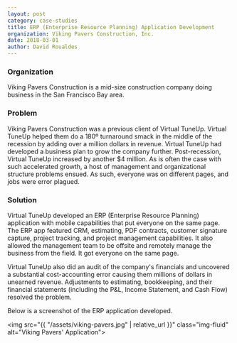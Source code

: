 ```yaml
---
layout: post
category: case-studies
title: ERP (Enterprise Resource Planning) Application Development
organization: Viking Pavers Construction, Inc.
date: 2018-03-01
author: David Roualdes
---
```

### Organization

Viking Pavers Construction is a mid-size construction company doing business in the San Francisco Bay area.

### Problem

Viking Pavers Construction was a previous client of Virtual TuneUp. Virtual TuneUp helped them do a 180º turnaround smack in the middle of the recession by adding over a million dollars in revenue. Virtual TuneUp had developed a business plan to grow the company further. Post-recession, Virtual TuneUp increased by another $4 million. As is often the case with such accelerated growth, a host of management and organizational structure problems ensued. As such, everyone was on different pages, and jobs were error plagued.

### Solution

Virtual TuneUp developed an ERP (Enterprise Resource Planning) application with mobile capabilities that put everyone on the same page. The ERP app featured CRM, estimating, PDF contracts, customer signature capture, project tracking, and project management capabilities. It also allowed the management team to be offsite and remotely manage the business from the field. It got everyone on the same page.

Virtual TuneUp also did an audit of the company's financials and uncovered a substantial cost-accounting error causing them millions of dollars in unearned revenue. Adjustments to estimating, bookkeeping, and their financial statements (including the P&L, Income Statement, and Cash Flow) resolved the problem.

Below is a screenshot of the ERP application developed.

<img src="{{ "/assets/viking-pavers.jpg" | relative_url }}" class="img-fluid" alt="Viking Pavers' Application">

